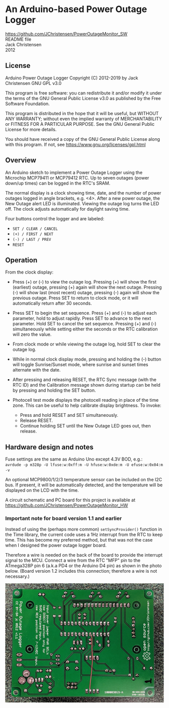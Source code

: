 # An Arduino-based Power Outage Logger
https://github.com/JChristensen/PowerOutageMonitor_SW  
README file  
Jack Christensen  
2012  

## License
Arduino Power Outage Logger Copyright (C) 2012-2019 by Jack Christensen GNU GPL v3.0

This program is free software: you can redistribute it and/or modify it under the terms of the GNU General Public License v3.0 as published by the Free Software Foundation.

This program is distributed in the hope that it will be useful, but WITHOUT ANY WARRANTY; without even the implied warranty of MERCHANTABILITY or FITNESS FOR A PARTICULAR PURPOSE. See the GNU General Public License for more details.

You should have received a copy of the GNU General Public License along with this program. If not, see https://www.gnu.org/licenses/gpl.html

## Overview
An Arduino sketch to implement a Power Outage Logger using the Microchip MCP79411 or MCP79412 RTC. Up to seven outages (power down/up times) can be logged in the RTC's SRAM.

The normal display is a clock showing time, date, and the number of power outages logged in angle brackets, e.g. <4>. After a new power outage, the New Outage alert LED is illuminated. Viewing the outage log turns the LED off. The clock adjusts automatically for daylight saving time.

Four buttons control the logger and are labeled:

* `SET / CLEAR / CANCEL`
* `(+) / FIRST / NEXT`
* `(-) / LAST / PREV`
* `RESET`

## Operation
From the clock display:

* Press (+) or (-) to view the outage log. Pressing (+) will show the first (earliest) outage, pressing (+) again will show the next outage. Pressing (-) will show last (most recent) outage, pressing (-) again will show the previous outage. Press SET to return to clock mode, or it will automatically return after 30 seconds.

* Press SET to begin the set sequence. Press (+) and (-) to adjust each parameter, hold to adjust rapidly. Press SET to advance to the next parameter. Hold SET to cancel the set sequence. Pressing (+) and (-) simultaneously while setting either the seconds or the RTC calibration will zero the value.

* From clock mode or while viewing the outage log, hold SET to clear the outage log.  

* While in normal clock display mode, pressing and holding the (-) button will toggle Sunrise/Sunset mode, where sunrise and sunset times alternate with the date.

* After pressing and releasing RESET, the RTC Sync message (with the RTC ID) and the Calibration message shown during startup can be held by pressing and holding the SET button.

* Photocell test mode displays the photocell reading in place of the time zone.
This can be useful to help calibrate display brightness. To invoke:
    - Press and hold RESET and SET simultaneously.
    - Release RESET.
    - Continue holding SET until the New Outage LED goes out, then release.

## Hardware design and notes
Fuse settings are the same as Arduino Uno except 4.3V BOD, e.g.:  
`avrdude -p m328p -U lfuse:w:0xff:m -U hfuse:w:0xde:m -U efuse:w:0x04:m -v`

An optional MCP9800/1/2/3 temperature sensor can be included on the I2C bus. If present, it will be automatically detected, and the temperature will be displayed on the LCD with the time.

A circuit schematic and PC board for this project is available at
https://github.com/JChristensen/PowerOutageMonitor_HW

### Important note for board version 1.1 and earlier
Instead of using the (perhaps more common) `setSyncProvider()` function in the Time library, the current code uses a 1Hz interrupt from the RTC to keep time. This has become my preferred method, but that was not the case when I designed the power outage logger board.

Therefore a wire is needed on the back of the board to provide the interrupt signal to the MCU. Connect a wire from the RTC "MFP" pin to the ATmega328P pin 6 (a.k.a PD4 or the Arduino D4 pin) as shown in the photo below. (Board version 1.2 includes this connection; therefore a wire is not necessary.)

![](https://raw.githubusercontent.com/JChristensen/PowerOutageMonitor_SW/master/extras/bodge-wire.jpg)